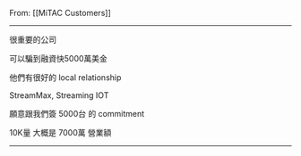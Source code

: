 From: [[MiTAC Customers]]

---

很重要的公司

可以騙到融資快5000萬美金

他們有很好的 local relationship

StreamMax, Streaming IOT

願意跟我們簽 5000台 的 commitment

10K量 大概是 7000萬 營業額

---

